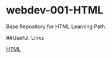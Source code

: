 # webdev-001-HTML
Base Repository for HTML Learning Path.


##Useful: Links

[HTML](https://www.html.com/)
